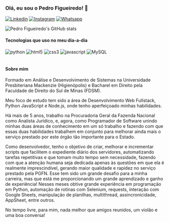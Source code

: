 ### Olá, eu sou o Pedro Figueiredo! 👋

[![Linkedin](https://img.shields.io/badge/LinkedIn-0077B5?style=for-the-badge&logo=linkedin&logoColor=white)](https://www.linkedin.com/in/pedro-cavalcanti-figueiredo-721641231/)
[![Instagram](https://img.shields.io/badge/Instagram-E4405F?style=for-the-badge&logo=instagram&logoColor=white)](https://www.instagram.com/pedrocfigueira/)
[![Whatsapp](https://img.shields.io/badge/WhatsApp-25D366?style=for-the-badge&logo=whatsapp&logoColor=white)](https://wa.me/55035991150671)

![Pedro Figueiredo's GitHub stats](https://github-readme-stats.vercel.app/api?username=PedroCavalcantiFigueiredo&show_icons=true&theme=dracula)

#### Tecnologias que uso no meu dia-a-dia
<div style="display: inline_block">
    <img align="center" alt="python" src='https://img.shields.io/badge/Python-14354C?style=for-the-badge&logo=python&logoColor=white' />
    <img align="center" alt="html5" src='https://img.shields.io/badge/HTML-239120?style=for-the-badge&logo=html5&logoColor=white' />
    <img align="center" alt="css3" src='https://img.shields.io/badge/CSS3-1572B6?style=for-the-badge&logo=css3&logoColor=white' />
    <img align="center" alt="javascript" src='https://img.shields.io/badge/JavaScript-F7DF1E?style=for-the-badge&logo=javascript&logoColor=black' />
    <img align="center" alt="MySQL" src='https://img.shields.io/badge/MySQL-00000F?style=for-the-badge&logo=mysql&logoColor=white' />
</div><br>

#### Sobre mim
Formado em Análise e Desenvolvimento de Sistemas na Universidade Presbiteriana Mackenzie (Higienópolis) e Bacharel em Direito pela Faculdade de Direito do Sul de Minas (FDSM). 

Meu foco de estudo tem sido a área de Desenvolvimento Web Fullstack, Python JavaScript e Node.js, onde tenho aperfeiçoado minhas habilidades.

Há mais de 5 anos, trabalho na Procuradoria Geral da Fazenda Nacional como Analista Jurídico, e, agora, como Programador de Software unindo minhas duas áreas de conhecimento em um só trabalho e fazendo com que essas duas habilidades trabalhem em conjunto para melhorar ainda mais o serviço prestado por este órgão tão importante para o Estado. 

Como desenvolvedor, tenho o objetivo de criar, melhorar e incrementar scripts que facilitem o expediente diário dos servidores, automatizando tarefas repetitivas e que tomam muito tempo sem necessidade, fazendo com que a atenção humana seja dedicada apenas às questões em que ela é realmente imprescindível, gerando maior qualidade e rapidez no serviço prestado pela PGFN. Esse tem sido um grande desafio para a minha carreira, mas que está me proporcionando um grande aprendizado e ganho de experiência! Nesses meses obtive grande experiência em programação em Python, automação de rotinas com Selenium, requests, interação com Google Sheets, manipulação de planilhas, multithread, assincronicidade, AppSheet, entre outros. 

No tempo livre, para mim, nada melhor que amigos reunidos, um violão e uma boa conversa!

